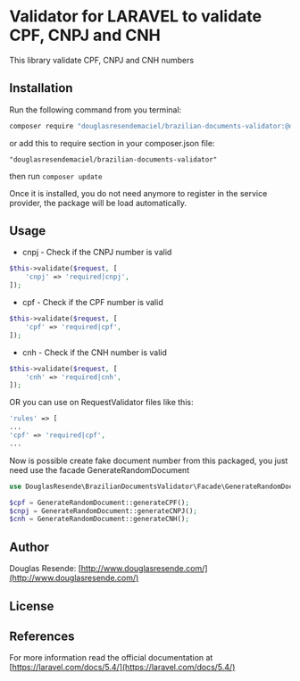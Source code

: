 # Validator for LARAVEL to validate CPF, CNPJ and CNH

This library validate CPF, CNPJ and CNH numbers

## Installation

Run the following command from you terminal:

 ```bash
 composer require "douglasresendemaciel/brazilian-documents-validator:@dev"
 ```

or add this to require section in your composer.json file:

 ```
 "douglasresendemaciel/brazilian-documents-validator"
 ```

then run ```composer update```

Once it is installed, you do not need anymore to register in the service provider, the package will be load automatically.

## Usage

* cnpj - Check if the CNPJ number is valid
```php
$this->validate($request, [
    'cnpj' => 'required|cnpj',
]);
```

* cpf - Check if the CPF number is valid
```php
$this->validate($request, [
    'cpf' => 'required|cpf',
]);
```

* cnh - Check if the CNH number is valid
```php
$this->validate($request, [
    'cnh' => 'required|cnh',
]);
```

OR you can use on RequestValidator files like this:
```php
'rules' => [
...
'cpf' => 'required|cpf',
...
```

Now is possible create fake document number from this packaged, you just need use the facade GenerateRandomDocument
```php
use DouglasResende\BrazilianDocumentsValidator\Facade\GenerateRandomDocument;

$cpf = GenerateRandomDocument::generateCPF();
$cnpj = GenerateRandomDocument::generateCNPJ();
$cnh = GenerateRandomDocument::generateCNH();
```

## Author

Douglas Resende: [http://www.douglasresende.com/](http://www.douglasresende.com/)

## License

[mit]: http://www.opensource.org/licenses/mit-license.php


## References

For more information read the official documentation at [https://laravel.com/docs/5.4/](https://laravel.com/docs/5.4/)